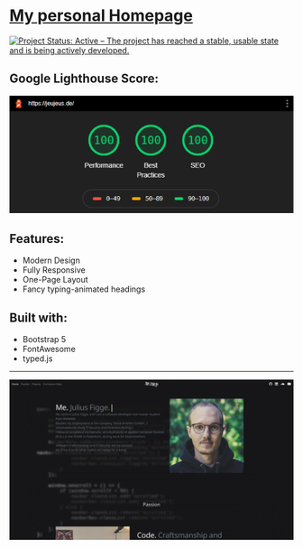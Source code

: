 # [My personal Homepage](https://jeujeus.de)
[![Project Status: Active – The project has reached a stable, usable state and is being actively developed.](https://www.repostatus.org/badges/latest/active.svg)](https://www.repostatus.org/#active)

## Google Lighthouse Score:
<p align="center">
  <img src="https://raw.githubusercontent.com/JeuJeus/homepage/master/static/img/score.png">
</p>

## Features:
- Modern Design
- Fully Responsive
- One-Page Layout
- Fancy typing-animated headings

## Built with:
- Bootstrap 5
- FontAwesome
- typed.js

--- 

![image](https://raw.githubusercontent.com/JeuJeus/homepage/master/static/img/website.png)

